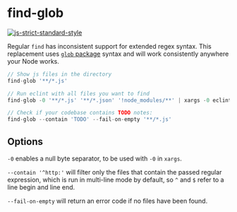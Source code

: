 # find-glob

[![js-strict-standard-style](https://img.shields.io/badge/code%20style-strict%20standard-117D6B.svg)](https://github.com/denis-sokolov/strict-standard)

Regular `find` has inconsistent support for extended regex syntax.
This replacement uses [`glob` package](https://www.npmjs.com/package/glob) syntax and will work consistently anywhere your Node works.

```js
// Show js files in the directory
find-glob '**/*.js'

// Run eclint with all files you want to find
find-glob -0 '**/*.js' '**/*.json' '!node_modules/**' | xargs -0 eclint

// Check if your codebase contains TODO notes:
find-glob --contain 'TODO' --fail-on-empty '**/*.js'
```

## Options

`-0` enables a null byte separator, to be used with `-0` in `xargs`.

`--contain '^http:'` will filter only the files that contain the passed regular expression, which is run in multi-line mode by default, so `^` and `$` refer to a line begin and line end.

`--fail-on-empty` will return an error code if no files have been found.
